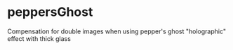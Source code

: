 # peppersGhost
Compensation for double images when using pepper's ghost "holographic" effect with thick glass

